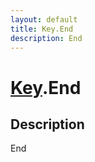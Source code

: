 ```yaml
---
layout: default
title: Key.End
description: End
---
```

# [Key]({{site.url}}/Pages/Reference/Key.html).End

## Description
End

